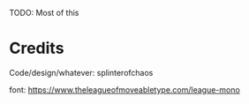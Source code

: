 TODO: Most of this

# Credits

Code/design/whatever: splinterofchaos

font: https://www.theleagueofmoveabletype.com/league-mono
